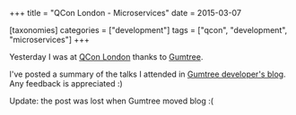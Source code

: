 +++
title = "QCon London - Microservices"
date = 2015-03-07

[taxonomies]
categories = ["development"]
tags = ["qcon", "development", "microservices"]
+++

Yesterday I was at [QCon London](http://qconlondon.com/schedule#day-5) thanks to [Gumtree](http://www.gumtree.com/).

<!-- more -->

I've posted a summary of the talks I attended in [Gumtree developer's blog](http://www.gumtree.com/devteam/2015-03-07-qcon-london-day-3.html). Any feedback is appreciated :)

Update: the post was lost when Gumtree moved blog :(
